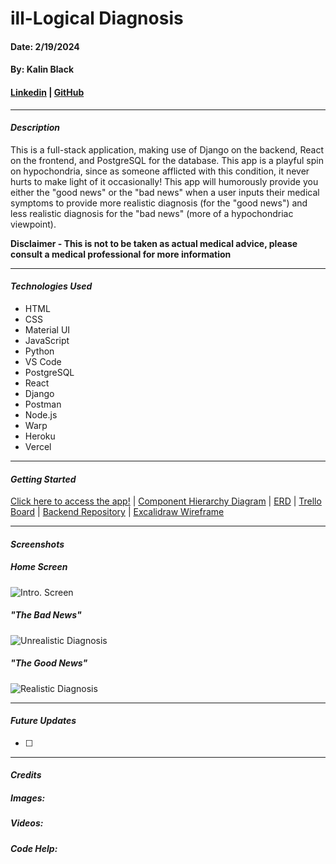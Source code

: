 # ill-Logical Diagnosis
#### Date: 2/19/2024
#### By: Kalin Black 
#### [Linkedin](https://www.linkedin.com/in/kalin-black/) | [GitHub](https://github.com/kfblack)
***
#### **_Description_**
This is a full-stack application, making use of Django on the backend, React on the frontend, and PostgreSQL for the database. This app is a playful spin on hypochondria, since as someone afflicted with this condition, it never hurts to make light of it occasionally! This app will humorously provide you either the "good news" or the "bad news" when a user inputs their medical symptoms to provide more realistic diagnosis (for the "good news") and less realistic diagnosis for the "bad news" (more of a hypochondriac viewpoint). 

**Disclaimer - This is not to be taken as actual medical advice, please consult a medical professional for more information**
***
#### **_Technologies Used_**
- HTML
- CSS
- Material UI
- JavaScript
- Python
- VS Code
- PostgreSQL
- React
- Django
- Postman
- Node.js
- Warp
- Heroku
- Vercel
***
#### **_Getting Started_**
[Click here to access the app!]() | [Component Hierarchy Diagram](https://lucid.app/lucidchart/d640f7be-e6b5-4b08-9fde-d761f05fb15e/edit?viewport_loc=-11%2C-11%2C1732%2C1021%2C0_0&invitationId=inv_4d37c110-1d3f-4fac-a5d0-55b59ebffd34) | [ERD](https://lucid.app/lucidchart/72f07654-d07e-4642-b06c-13ce886f5b15/edit?viewport_loc=-11%2C-11%2C1732%2C1021%2C0_0&invitationId=inv_2ecfa477-4ad7-47f3-a4d1-55762d57bc02) | [Trello Board](https://trello.com/invite/b/GGlI6z90/ATTI43976d2feaeb79ba37e405c362a02432660EED23/ill-logical-diagnosis) | [Backend Repository](https://github.com/kfblack/ill-logical-diagnosis-backend) | [Excalidraw Wireframe](https://excalidraw.com/#json=sTuuZffc2uJ1mwV3vzQ-Q,VqnuCilXJLGIBhfY6W4uhA)
***
#### **_Screenshots_**

##### Home Screen 
![Intro. Screen]()

##### "The Bad News"
![Unrealistic Diagnosis]()

##### "The Good News"
![Realistic Diagnosis]()


***
#### **_Future Updates_**
- [ ] 

***
#### **_Credits_**

##### Images: []() 

##### Videos: []() 

##### Code Help: []()
